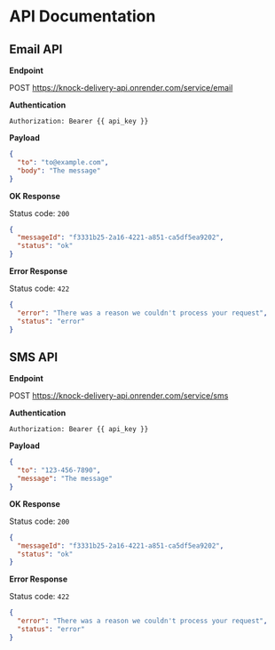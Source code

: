 # API Documentation

## Email API

**Endpoint**

POST https://knock-delivery-api.onrender.com/service/email

**Authentication**

`Authorization: Bearer {{ api_key }}`

**Payload**

```json
{
  "to": "to@example.com",
  "body": "The message"
}
```

**OK Response**

Status code: `200`

```json
{
  "messageId": "f3331b25-2a16-4221-a851-ca5df5ea9202",
  "status": "ok"
}
```

**Error Response**

Status code: `422`

```json
{
  "error": "There was a reason we couldn't process your request",
  "status": "error"
}
```

## SMS API

**Endpoint**

POST https://knock-delivery-api.onrender.com/service/sms

**Authentication**

`Authorization: Bearer {{ api_key }}`

**Payload**

```json
{
  "to": "123-456-7890",
  "message": "The message"
}
```

**OK Response**

Status code: `200`

```json
{
  "messageId": "f3331b25-2a16-4221-a851-ca5df5ea9202",
  "status": "ok"
}
```

**Error Response**

Status code: `422`

```json
{
  "error": "There was a reason we couldn't process your request",
  "status": "error"
}
```
